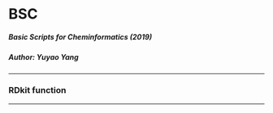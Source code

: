 # BSC

##### Basic Scripts for Cheminformatics (2019)
##### Author: Yuyao Yang
*********************************************************


### RDkit function

*********************************************************
